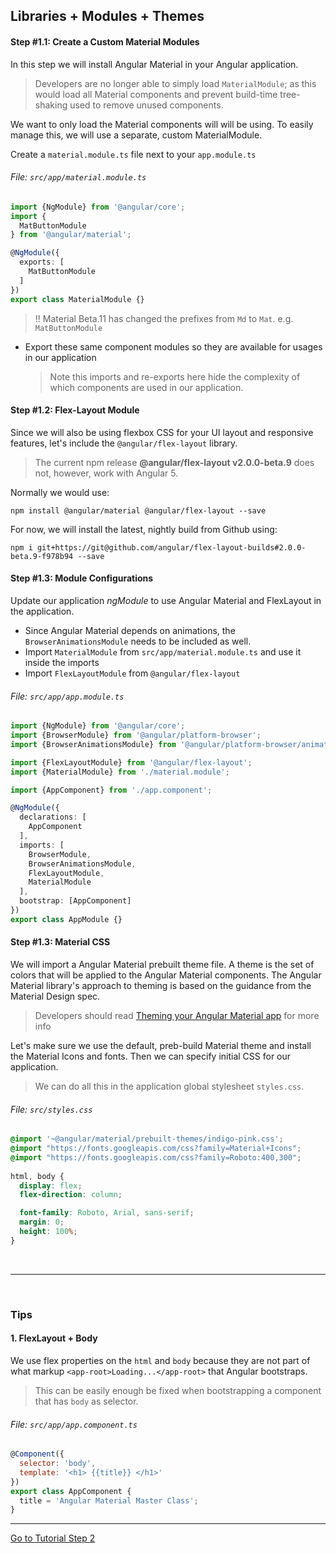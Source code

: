 ## Libraries + Modules + Themes

#### Step #1.1: Create a Custom Material Modules

In this step we will install Angular Material in your Angular application.

> Developers are no longer able to simply load `MaterialModule`; as this would load all Material components and prevent build-time tree-shaking used to remove unused components.

We want to only load the Material components will will be using. To easily manage this, 
we will use a separate, custom MaterialModule.
  
Create a `material.module.ts` file next to your `app.module.ts`

###### File: `src/app/material.module.ts`
```ts
import {NgModule} from '@angular/core';
import {
  MatButtonModule
} from '@angular/material';

@NgModule({
  exports: [
    MatButtonModule
  ]
})
export class MaterialModule {}

```

> !! Material Beta.11 has changed the prefixes from `Md` to `Mat`. e.g. `MatButtonModule`

* Export these same component modules so they are available for usages in our application  
  > Note this imports and re-exports here hide the complexity of which components are used in our application.
  
#### Step #1.2: Flex-Layout Module
  
Since we will also be using flexbox CSS for your UI layout and responsive features, let's include 
the `@angular/flex-layout` library. 

> The current npm release **@angular/flex-layout v2.0.0-beta.9** does not, however, work with Angular 5.

Normally we would use:

```terminal
npm install @angular/material @angular/flex-layout --save
```
 
For now, we will install the latest, nightly build from Github using:
```terminal
npm i git+https://git@github.com/angular/flex-layout-builds#2.0.0-beta.9-f978b94 --save
``` 

#### Step #1.3: Module Configurations

Update our application *ngModule* to use Angular Material and FlexLayout in the application.

* Since Angular Material depends on animations, the `BrowserAnimationsModule` needs to be included as well.
* Import `MaterialModule` from `src/app/material.module.ts` and use it inside the imports
* Import `FlexLayoutModule` from `@angular/flex-layout`

###### File: `src/app/app.module.ts`

```ts
import {NgModule} from '@angular/core';
import {BrowserModule} from '@angular/platform-browser';
import {BrowserAnimationsModule} from '@angular/platform-browser/animations';

import {FlexLayoutModule} from '@angular/flex-layout';
import {MaterialModule} from './material.module';

import {AppComponent} from './app.component';

@NgModule({
  declarations: [
    AppComponent
  ],
  imports: [
    BrowserModule,
    BrowserAnimationsModule,
    FlexLayoutModule,
    MaterialModule
  ],
  bootstrap: [AppComponent]
})
export class AppModule {}
```

#### Step #1.3: Material CSS 

We will import a Angular Material prebuilt theme file. A theme is the set of colors that will be applied to the Angular Material components. 
The Angular Material library's approach to theming is based on the guidance from the Material Design spec.

>  Developers should read [Theming your Angular Material app](https://github.com/angular/material2/blob/master/guides/theming.md) for more info

Let's make sure we use the default, preb-build Material theme and install the Material Icons and fonts.
Then we can specify initial CSS for our application.

> We can do all this in the application global stylesheet `styles.css`. 

###### File: `src/styles.css`

```css
@import '~@angular/material/prebuilt-themes/indigo-pink.css';
@import "https://fonts.googleapis.com/css?family=Material+Icons";
@import "https://fonts.googleapis.com/css?family=Roboto:400,300";
 
html, body {
  display: flex;
  flex-direction: column;

  font-family: Roboto, Arial, sans-serif;
  margin: 0;
  height: 100%;
}
```

<br/>

---

<br/>

### Tips

#### 1. FlexLayout + Body

We use flex properties on the `html` and `body` because they are not part of what markup `<app-root>Loading...</app-root>` that Angular bootstraps. 
>  This can be easily enough be fixed when bootstrapping a component that has `body` as selector. 

###### File: `src/app/app.component.ts`

```js
@Component({
  selector: 'body',
  template: '<h1> {{title}} </h1>'
})
export class AppComponent {
  title = 'Angular Material Master Class';
}
```

---
  
[Go to Tutorial Step 2](./STEP_2.md)

